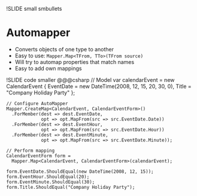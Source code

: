 !SLIDE small smbullets
# Automapper

* Converts objects of one type to another
* Easy to use: `Mapper.Map<TFrom, TTo>(TFrom source)`
* Will try to automap properties that match names
* Easy to add own mappings

!SLIDE code smaller
    @@@csharp
    // Model
    var calendarEvent = new CalendarEvent
      {
        EventDate = new DateTime(2008, 12, 15, 20, 30, 0),
        Title = "Company Holiday Party"
      };

    // Configure AutoMapper
    Mapper.CreateMap<CalendarEvent, CalendarEventForm>()
      .ForMember(dest => dest.EventDate, 
                 opt => opt.MapFrom(src => src.EventDate.Date))
      .ForMember(dest => dest.EventHour, 
                 opt => opt.MapFrom(src => src.EventDate.Hour))
      .ForMember(dest => dest.EventMinute, 
                 opt => opt.MapFrom(src => src.EventDate.Minute));

    // Perform mapping
    CalendarEventForm form = 
      Mapper.Map<CalendarEvent, CalendarEventForm>(calendarEvent);

    form.EventDate.ShouldEqual(new DateTime(2008, 12, 15));
    form.EventHour.ShouldEqual(20);
    form.EventMinute.ShouldEqual(30);
    form.Title.ShouldEqual("Company Holiday Party");
